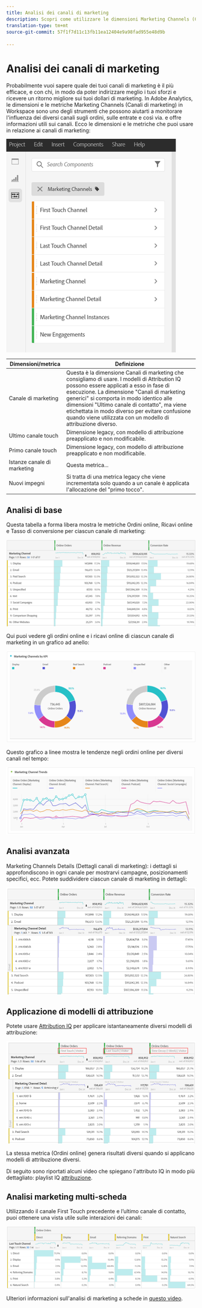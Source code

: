 ```yaml
---
title: Analisi dei canali di marketing
description: Scopri come utilizzare le dimensioni Marketing Channels (Canali di marketing) in Workspace.
translation-type: tm+mt
source-git-commit: 57f1f7d11c13fb11ea12404e9a98fad955e48d9b

---
```



# Analisi dei canali di marketing

Probabilmente vuoi sapere quale dei tuoi canali di marketing è il più efficace, e con chi, in modo da poter indirizzare meglio i tuoi sforzi e ricevere un ritorno migliore sui tuoi dollari di marketing. In Adobe Analytics, le dimensioni e le metriche Marketing Channels (Canali di marketing) in Workspace sono uno degli strumenti che possono aiutarti a monitorare l&#39;influenza dei diversi canali sugli ordini, sulle entrate e così via. e offre informazioni utili sui canali. Ecco le dimensioni e le metriche che puoi usare in relazione ai canali di marketing:

![](assets/mc-dims.png)

| Dimensioni/metrica | Definizione |
|---|---|
| Canale di marketing | Questa è la dimensione Canali di marketing che consigliamo di usare. I modelli di Attribution IQ possono essere applicati a esso in fase di esecuzione. La dimensione &quot;Canali di marketing generici&quot; si comporta in modo identico alle dimensioni &quot;Ultimo canale di contatto&quot;, ma viene etichettata in modo diverso per evitare confusione quando viene utilizzata con un modello di attribuzione diverso. |
| Ultimo canale touch | Dimensione legacy, con modello di attribuzione preapplicato e non modificabile. |
| Primo canale touch | Dimensione legacy, con modello di attribuzione preapplicato e non modificabile. |
| Istanze canale di marketing | Questa metrica... |
| Nuovi impegni | Si tratta di una metrica legacy che viene incrementata solo quando a un canale è applicata l&#39;allocazione del &quot;primo tocco&quot;. |

## Analisi di base

Questa tabella a forma libera mostra le metriche Ordini online, Ricavi online e Tasso di conversione per ciascun canale di marketing:

![](assets/mc-viz1.png)

Qui puoi vedere gli ordini online e i ricavi online di ciascun canale di marketing in un grafico ad anello:

![](assets/mc-viz2.png)

Questo grafico a linee mostra le tendenze negli ordini online per diversi canali nel tempo:

![](assets/mc-viz3.png)

## Analisi avanzata

Marketing Channels Details (Dettagli canali di marketing): i dettagli si approfondiscono in ogni canale per mostrarvi campagne, posizionamenti specifici, ecc. Potete suddividere ciascun canale di marketing in dettagli:

![](assets/mc-viz4.png)

## Applicazione di modelli di attribuzione

Potete usare [Attribution IQ](https://docs.adobe.com/content/help/en/analytics/analyze/analysis-workspace/panels/attribution/use-attribution.html) per applicare istantaneamente diversi modelli di attribuzione:

![](assets/mc-viz5.png)

La stessa metrica (Ordini online) genera risultati diversi quando si applicano modelli di attribuzione diversi.

Di seguito sono riportati alcuni video che spiegano l&#39;attributo IQ in modo più dettagliato: playlist IQ [attribuzione](https://www.youtube.com/playlist?list=PL2tCx83mn7GuDzYEZ8jQlaScruZr3tBTR).

## Analisi marketing multi-scheda

Utilizzando il canale First Touch precedente e l’ultimo canale di contatto, puoi ottenere una vista utile sulle interazioni dei canali:

![](assets/mc-viz6.png)

Ulteriori informazioni sull&#39;analisi di marketing a schede in [questo video](https://www.youtube.com/watch?v=M3EOdONa-3E).